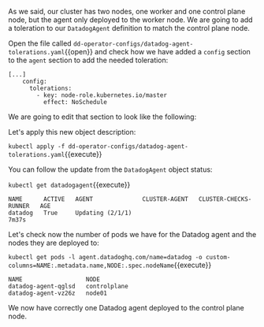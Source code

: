 As we said, our cluster has two nodes, one worker and one control plane node, but the agent only deployed to the worker node. We are going to add a toleration to our `DatadogAgent` definition to match the control plane node.

Open the file called `dd-operator-configs/datadog-agent-tolerations.yaml`{{open}} and check how we have added a `config` section to the `agent` section to add the needed toleration:

```
[...]
    config:
      tolerations:
        - key: node-role.kubernetes.io/master
          effect: NoSchedule
```

We are going to edit that section to look like the following:

Let's apply this new object description:

`kubectl apply -f dd-operator-configs/datadog-agent-tolerations.yaml`{{execute}}

You can follow the update from the `DatadogAgent` object status:

`kubectl get datadogagent`{{execute}}

```
NAME      ACTIVE   AGENT              CLUSTER-AGENT   CLUSTER-CHECKS-RUNNER   AGE
datadog   True     Updating (2/1/1)                                           7m37s
```

Let's check now the number of pods we have for the Datadog agent and the nodes they are deployed to:

`kubectl get pods -l agent.datadoghq.com/name=datadog -o custom-columns=NAME:.metadata.name,NODE:.spec.nodeName`{{execute}}

```
NAME                  NODE
datadog-agent-qglsd   controlplane
datadog-agent-vz26z   node01
```

We now have correctly one Datadog agent deployed to the control plane node.
